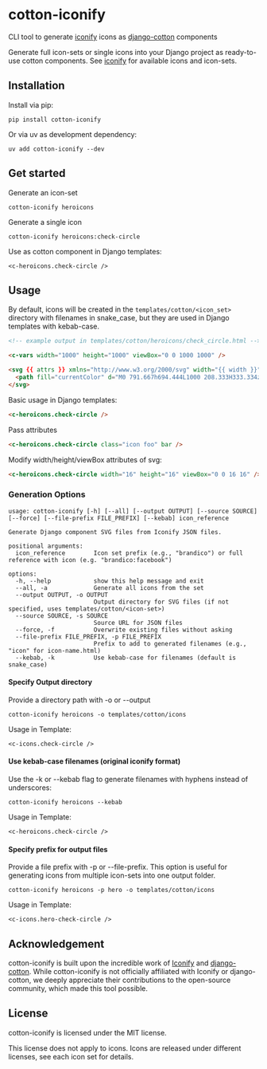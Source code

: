 # cotton-iconify

CLI tool to generate [iconify](https://iconify.design/) icons as [django-cotton](https://django-cotton.com/) components

Generate full icon-sets or single icons into your Django project as ready-to-use cotton components. See [iconify](https://icon-sets.iconify.design/) for available icons and icon-sets.

## Installation
Install via pip:
```
pip install cotton-iconify
```

Or via uv as development dependency:
```
uv add cotton-iconify --dev
```

## Get started
Generate an icon-set

```
cotton-iconify heroicons
```

Generate a single icon
```
cotton-iconify heroicons:check-circle
```

Use as cotton component in Django templates:
```
<c-heroicons.check-circle />
```

## Usage

By default, icons will be created in the `templates/cotton/<icon_set>` directory with filenames in snake_case, but they are used in Django templates with kebab-case. 
```html
<!-- example output in templates/cotton/heroicons/check_circle.html -->

<c-vars width="1000" height="1000" viewBox="0 0 1000 1000" />

<svg {{ attrs }} xmlns="http://www.w3.org/2000/svg" width="{{ width }}" height="{{ height }}" viewBox="{{ viewBox }}">
  <path fill="currentColor" d="M0 791.667h694.444L1000 208.333H333.334z"/>
</svg>
```

Basic usage in Django templates:
```html
<c-heroicons.check-circle />
```

Pass attributes
```html
<c-heroicons.check-circle class="icon foo" bar />
```

Modify width/height/viewBox attributes of svg:
```html
<c-heroicons.check-circle width="16" height="16" viewBox="0 0 16 16" />
```

### Generation Options
```
usage: cotton-iconify [-h] [--all] [--output OUTPUT] [--source SOURCE] [--force] [--file-prefix FILE_PREFIX] [--kebab] icon_reference

Generate Django component SVG files from Iconify JSON files.

positional arguments:
  icon_reference        Icon set prefix (e.g., "brandico") or full reference with icon (e.g. "brandico:facebook")

options:
  -h, --help            show this help message and exit
  --all, -a             Generate all icons from the set
  --output OUTPUT, -o OUTPUT
                        Output directory for SVG files (if not specified, uses templates/cotton/<icon-set>)
  --source SOURCE, -s SOURCE
                        Source URL for JSON files
  --force, -f           Overwrite existing files without asking
  --file-prefix FILE_PREFIX, -p FILE_PREFIX
                        Prefix to add to generated filenames (e.g., "icon" for icon-name.html)
  --kebab, -k           Use kebab-case for filenames (default is snake_case)
```

#### Specify Output directory
Provide a directory path with -o or --output
```
cotton-iconify heroicons -o templates/cotton/icons
```
Usage in Template:
```
<c-icons.check-circle />
```

#### Use kebab-case filenames (original iconify format)
Use the -k or --kebab flag to generate filenames with hyphens instead of underscores:
```
cotton-iconify heroicons --kebab
```
Usage in Template:
```
<c-heroicons.check-circle />
```

#### Specify prefix for output files
Provide a file prefix with -p or --file-prefix. This option is useful for generating icons from multiple icon-sets into one output folder.
```
cotton-iconify heroicons -p hero -o templates/cotton/icons
```
Usage in Template:
```
<c-icons.hero-check-circle />
```

## Acknowledgement
cotton-iconify is built upon the incredible work of [Iconify](https://iconify.design/) and [django-cotton](https://django-cotton.com/). While cotton-iconify is not officially affiliated with Iconify or django-cotton, we deeply appreciate their contributions to the open-source community, which made this tool possible.

## License
cotton-iconify is licensed under the MIT license.

This license does not apply to icons. Icons are released under different licenses, see each icon set for details.